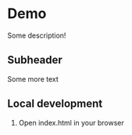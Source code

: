 # Demo

Some description!

## Subheader

Some more text

## Local development

1. Open index.html in your browser